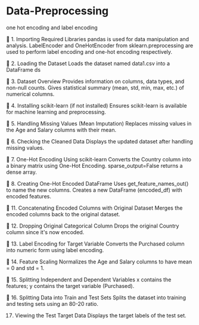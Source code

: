 # Data-Preprocessing

one hot encoding and label encoding

🔹 1. Importing Required Libraries
pandas is used for data manipulation and analysis.
LabelEncoder and OneHotEncoder from sklearn.preprocessing are used to perform label encoding and one-hot encoding respectively.

🔹 2. Loading the Dataset
Loads the dataset named data1.csv into a DataFrame ds

🔹 3. Dataset Overview
Provides information on columns, data types, and non-null counts.
Gives statistical summary (mean, std, min, max, etc.) of numerical columns.

🔹 4. Installing scikit-learn (if not installed)
Ensures scikit-learn is available for machine learning and preprocessing.

🔹 5. Handling Missing Values (Mean Imputation)
Replaces missing values in the Age and Salary columns with their mean.

🔹 6. Checking the Cleaned Data
Displays the updated dataset after handling missing values.

🔹 7. One-Hot Encoding Using scikit-learn
Converts the Country column into a binary matrix using One-Hot Encoding.
sparse_output=False returns a dense array.

🔹 8. Creating One-Hot Encoded DataFrame
Uses get_feature_names_out() to name the new columns.
Creates a new DataFrame (encoded_df) with encoded features.

🔹 11. Concatenating Encoded Columns with Original Dataset
Merges the encoded columns back to the original dataset.

🔹 12. Dropping Original Categorical Column
Drops the original Country column since it's now encoded.

🔹 13. Label Encoding for Target Variable
Converts the Purchased column into numeric form using label encoding.

🔹 14. Feature Scaling
Normalizes the Age and Salary columns to have mean = 0 and std = 1.

🔹 15. Splitting Independent and Dependent Variables
x contains the features; y contains the target variable (Purchased).

🔹 16. Splitting Data into Train and Test Sets
Splits the dataset into training and testing sets using an 80-20 ratio.

 17. Viewing the Test Target Data
     Displays the target labels of the test set.
















